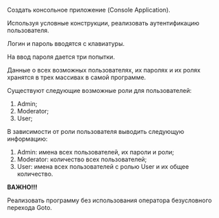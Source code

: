Создать консольное приложение (Console Application). 

Используя условные конструкции, реализовать аутентификацию пользователя. 

Логин и пароль вводятся с клавиатуры.

На ввод пароля дается три попытки.
 
Данные о всех возможных пользователях, их паролях и их ролях хранятся в трех массивах в самой программе.
 

Существуют следующие возможные роли для пользователей:

1. Admin;
2. Moderator;
3. User;


В зависимости от роли пользователя выводить следующую информацию:

1. Admin: имена всех пользователей, их пароли и роли;
2. Moderator: количество всех пользователей;
3. User: имена всеx пользователей с ролью User и их общее количество.
 

**ВАЖНО!!!**

Реализовать программу без использования оператора безусловного перехода Goto.
